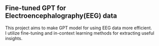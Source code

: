 <h2>Fine-tuned GPT for Electroencephalography(EEG) data</h2>
<p>This project aims to make GPT model for using EEG data more efficient.<br>I utilize fine-tuning and in-context learning methods for extracting useful insights.</p>

